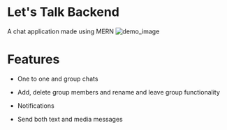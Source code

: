 # Let's Talk Backend

A chat application made using MERN
<image src="https://github.com/mayank0274/Lets-talk/blob/render-deploy/letsTalk.png" alt="demo_image">

# Features

- One to one and group chats

- Add, delete group members and rename and leave group functionality

- Notifications

- Send both text and media messages
